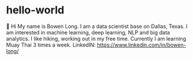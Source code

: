 # hello-world
👋 Hi My name is Bowen Long. I am a data scientist base on Dallas, Texas. I am interested in machine learning, deep learning, NLP and big data analytics. I like hiking, working out in my free time. Currently I am learning Muay Thai 3 times a week. LinkedIN: https://www.linkedin.com/in/bowen-long/

